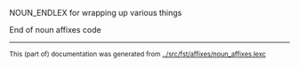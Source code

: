 

NOUN_ENDLEX for wrapping up various things

End of noun affixes code
* * *
<small>This (part of) documentation was generated from [../src/fst/affixes/noun_affixes.lexc](http://github.com/giellalt/lang-crk/blob/main/../src/fst/affixes/noun_affixes.lexc)</small>